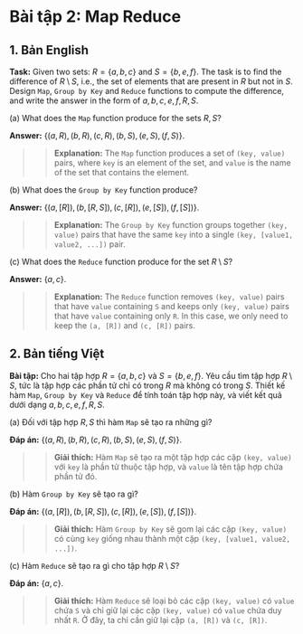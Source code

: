 # **Bài tập 2: Map Reduce**

## **1. Bản English**

**Task:**  Given two sets: $R = \{a, b, c\}$ and $S = \{b, e, f\}$. The task is to find the difference of $R \setminus S$, i.e., the set of elements that are present in $R$ but not in $S$. Design `Map`, `Group by Key` and `Reduce` functions to compute the difference, and write the answer in the form of $a, b, c, e, f, R, S$.

(a) What does the `Map` function produce for the sets $R, S$?

**Answer:** $\{(a, R), (b, R), (c, R), (b, S), (e, S), (f, S)\}$.

>>**Explanation:** The `Map` function produces a set of `(key, value)` pairs, where `key` is an element of the set, and `value` is the name of the set that contains the element.

(b) What does the `Group by Key` function produce?

**Answer:** $\{(a, [R]), (b, [R, S]), (c, [R]), (e, [S]), (f, [S])\}$.

>>**Explanation:** The `Group by Key` function groups together `(key, value)` pairs that have the same `key` into a single `(key, [value1, value2, ...])` pair.

(c) What does the `Reduce` function produce for the set $R \setminus S$?

**Answer:** $\{a, c\}$.

>>**Explanation:** The `Reduce` function removes `(key, value)` pairs that have `value` containing `S` and keeps only `(key, value)` pairs that have `value` containing only `R`. In this case, we only need to keep the `(a, [R])` and `(c, [R])` pairs.

## **2. Bản tiếng Việt**
**Bài tập:** Cho hai tập hợp $R = \{a, b, c\}$ và $S = \{b, e, f\}$. Yêu cầu tìm tập hợp $R \setminus S$, tức là tập hợp các phần tử chỉ có trong $R$ mà không có trong $S$. Thiết kế hàm `Map`, `Group by Key` và `Reduce` để tính toán tập hợp này, và viết kết quả dưới dạng $a, b, c, e, f, R, S$.

(a) Đối với tập hợp $R, S$ thì hàm `Map` sẽ tạo ra những gì?

**Đáp án:** $\{(a, R), (b, R), (c, R), (b, S), (e, S), (f, S)\}$.

>>**Giải thích:** Hàm `Map` sẽ tạo ra một tập hợp các cặp `(key, value)` với `key` là phần tử thuộc tập hợp, và `value` là tên tập hợp chứa phần tử đó. 

(b) Hàm `Group by Key` sẽ tạo ra gì?

**Đáp án:** $\{(a, [R]), (b, [R, S]), (c, [R]), (e, [S]), (f, [S])\}$.

>>**Giải thích:** Hàm `Group by Key` sẽ gom lại các cặp `(key, value)` có cùng `key` giống nhau thành một cặp `(key, [value1, value2, ...])`. 

(c) Hàm `Reduce` sẽ tạo ra gì cho tập hợp $R \setminus S$?

**Đáp án:** $\{a, c\}$.

>>**Giải thích:** Hàm `Reduce` sẽ loại bỏ các cặp `(key, value)` có `value` chứa `S` và chỉ giữ lại các cặp `(key, value)` có `value` chứa duy nhất `R`. Ở đây, ta chỉ cần giữ lại cặp `(a, [R])` và `(c, [R])`.